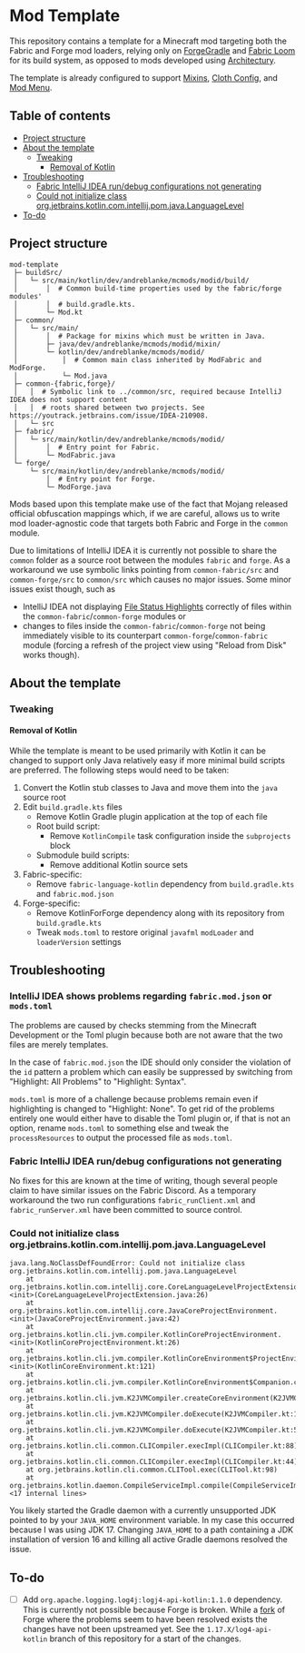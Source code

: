 # Mod Template

This repository contains a template for a Minecraft mod targeting both the Fabric and Forge mod loaders, relying only
on [ForgeGradle](https://github.com/MinecraftForge/ForgeGradle) and
[Fabric Loom](https://github.com/FabricMC/fabric-loom) for its build system, as opposed to mods developed using
[Architectury](https://github.com/architectury).

The template is already configured to support [Mixins](https://github.com/SpongePowered/Mixin),
[Cloth Config](https://github.com/shedaniel/cloth-config), and [Mod Menu](https://github.com/TerraformersMC/ModMenu).

## Table of contents

- [Project structure](#project-structure)
- [About the template](#about-the-template)
  - [Tweaking](#tweaking)
    - [Removal of Kotlin](#removal-of-kotlin)
- [Troubleshooting](#troubleshooting)
  - [Fabric IntelliJ IDEA run/debug configurations not generating](#fabric-intellij-idea-rundebug-configurations-not-generating)
  - [Could not initialize class org.jetbrains.kotlin.com.intellij.pom.java.LanguageLevel](#could-not-initialize-class-orgjetbrainskotlincomintellijpomjavalanguagelevel)
- [To-do](#to-do)

## Project structure

```text
mod-template
 ├─ buildSrc/
 │   └─ src/main/kotlin/dev/andreblanke/mcmods/modid/build/
 │       │  # Common build-time properties used by the fabric/forge modules'
 │       │  # build.gradle.kts.
 │       └─ Mod.kt
 ├─ common/
 │   └─ src/main/
 │       │  # Package for mixins which must be written in Java.
 │       ├─ java/dev/andreblanke/mcmods/modid/mixin/
 │       └─ kotlin/dev/andreblanke/mcmods/modid/
 │           │  # Common main class inherited by ModFabric and ModForge.
 │           └─ Mod.java
 ├─ common-{fabric,forge}/
 │   │  # Symbolic link to ../common/src, required because IntelliJ IDEA does not support content
 │   │  # roots shared between two projects. See https://youtrack.jetbrains.com/issue/IDEA-210908.
 │   └─ src
 ├─ fabric/
 │   └─ src/main/kotlin/dev/andreblanke/mcmods/modid/
 │       │  # Entry point for Fabric.
 │       └─ ModFabric.java
 └─ forge/
     └─ src/main/kotlin/dev/andreblanke/mcmods/modid/
         │  # Entry point for Forge.
         └─ ModForge.java
```

Mods based upon this template make use of the fact that Mojang released official obfuscation mappings which, if we are
careful, allows us to write mod loader-agnostic code that targets both Fabric and Forge in the `common` module.

Due to limitations of IntelliJ IDEA it is currently not possible to share the `common` folder as a source root between
the modules `fabric` and `forge`. As a workaround we use symbolic links pointing from `common-fabric/src` and
`common-forge/src` to `common/src` which causes no major issues. Some minor issues exist though, such as

- IntelliJ IDEA not displaying [File Status Highlights](https://www.jetbrains.com/help/idea/file-status-highlights.html)
  correctly of files within the `common-fabric`/`common-forge` modules or
- changes to files inside the `common-fabric`/`common-forge` not being immediately visible to its counterpart
  `common-forge`/`common-fabric` module (forcing a refresh of the project view using "Reload from Disk" works though).

## About the template

### Tweaking

#### Removal of Kotlin

While the template is meant to be used primarily with Kotlin it can be changed to support only  Java relatively easy if
more minimal build scripts are preferred. The following steps would need to be taken:

1. Convert the Kotlin stub classes to Java and move them into the `java` source root
2. Edit `build.gradle.kts` files
    - Remove Kotlin Gradle plugin application at the top of each file
    - Root build script:
        - Remove `KotlinCompile` task configuration inside the `subprojects` block
    - Submodule build scripts:
        - Remove additional Kotlin source sets
3. Fabric-specific:
    - Remove `fabric-language-kotlin` dependency from `build.gradle.kts` and `fabric.mod.json`
4. Forge-specific:
    - Remove KotlinForForge dependency along with its repository from `build.gradle.kts`
    - Tweak `mods.toml` to restore original `javafml` `modLoader` and `loaderVersion` settings

## Troubleshooting

### IntelliJ IDEA shows problems regarding `fabric.mod.json` or `mods.toml`

The problems are caused by checks stemming from the Minecraft Development or the Toml plugin because both are not aware
that the two files are merely templates.

In the case of `fabric.mod.json` the IDE should only consider the violation of the `id` pattern a problem which can
easily be suppressed by switching from "Highlight: All Problems" to "Highlight: Syntax".

`mods.toml` is more of a challenge because problems remain even if highlighting is changed to "Highlight: None".
To get rid of the problems entirely one would either have to disable the Toml plugin or, if that is not an option,
rename `mods.toml` to something else and tweak the `processResources` to output the processed file as `mods.toml`.

### Fabric IntelliJ IDEA run/debug configurations not generating

No fixes for this are known at the time of writing, though several people claim to have similar issues on the Fabric
Discord. As a temporary workaround the two run configurations `fabric_runClient.xml` and `fabric_runServer.xml` have
been committed to source control.

### Could not initialize class org.jetbrains.kotlin.com.intellij.pom.java.LanguageLevel

```text
java.lang.NoClassDefFoundError: Could not initialize class org.jetbrains.kotlin.com.intellij.pom.java.LanguageLevel
	at org.jetbrains.kotlin.com.intellij.core.CoreLanguageLevelProjectExtension.<init>(CoreLanguageLevelProjectExtension.java:26)
	at org.jetbrains.kotlin.com.intellij.core.JavaCoreProjectEnvironment.<init>(JavaCoreProjectEnvironment.java:42)
	at org.jetbrains.kotlin.cli.jvm.compiler.KotlinCoreProjectEnvironment.<init>(KotlinCoreProjectEnvironment.kt:26)
	at org.jetbrains.kotlin.cli.jvm.compiler.KotlinCoreEnvironment$ProjectEnvironment.<init>(KotlinCoreEnvironment.kt:121)
	at org.jetbrains.kotlin.cli.jvm.compiler.KotlinCoreEnvironment$Companion.createForProduction(KotlinCoreEnvironment.kt:425)
	at org.jetbrains.kotlin.cli.jvm.K2JVMCompiler.createCoreEnvironment(K2JVMCompiler.kt:226)
	at org.jetbrains.kotlin.cli.jvm.K2JVMCompiler.doExecute(K2JVMCompiler.kt:152)
	at org.jetbrains.kotlin.cli.jvm.K2JVMCompiler.doExecute(K2JVMCompiler.kt:52)
	at org.jetbrains.kotlin.cli.common.CLICompiler.execImpl(CLICompiler.kt:88)
	at org.jetbrains.kotlin.cli.common.CLICompiler.execImpl(CLICompiler.kt:44)
	at org.jetbrains.kotlin.cli.common.CLITool.exec(CLITool.kt:98)
	at org.jetbrains.kotlin.daemon.CompileServiceImpl.compile(CompileServiceImpl.kt:1575) <17 internal lines>
```

You likely started the Gradle daemon with a currently unsupported JDK pointed to by your `JAVA_HOME` environment
variable. In my case this occurred because I was using JDK 17. Changing `JAVA_HOME` to a path containing a JDK
installation of version 16 and killing all active Gradle daemons resolved the issue.

## To-do

- [ ] Add `org.apache.logging.log4j:logj4-api-kotlin:1.1.0` dependency. This is currently not possible because Forge
      is broken. While a [fork](https://github.com/OrionDevelopment/MinecraftForge/tree/fix/1.17.x%2Flibrary-loading)
      of Forge where the problems seem to have been resolved exists the changes have not been upstreamed yet.
      See the `1.17.X/log4-api-kotlin` branch of this repository for a start of the changes.
